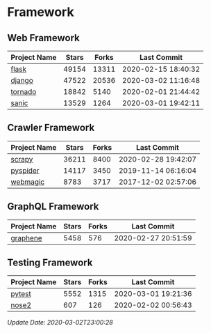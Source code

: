 # Framework

## Web Framework

| Project Name | Stars | Forks | Last Commit |
| ------------ | ----- | ----- | ----------- |
| [flask](https://github.com/pallets/flask) | 49154 | 13311 | 2020-02-15 18:40:32 |
| [django](https://github.com/django/django) | 47522 | 20536 | 2020-03-02 11:16:48 |
| [tornado](https://github.com/tornadoweb/tornado) | 18842 | 5140 | 2020-02-01 21:44:42 |
| [sanic](https://github.com/huge-success/sanic) | 13529 | 1264 | 2020-03-01 19:42:11 |

## Crawler Framework

| Project Name | Stars | Forks | Last Commit |
| ------------ | ----- | ----- | ----------- |
| [scrapy](https://github.com/scrapy/scrapy) | 36211 | 8400 | 2020-02-28 19:42:07 |
| [pyspider](https://github.com/binux/pyspider) | 14117 | 3450 | 2019-11-14 06:16:04 |
| [webmagic](https://github.com/code4craft/webmagic) | 8783 | 3717 | 2017-12-02 02:57:06 |

## GraphQL Framework

| Project Name | Stars | Forks | Last Commit |
| ------------ | ----- | ----- | ----------- |
| [graphene](https://github.com/graphql-python/graphene) | 5458 | 576 | 2020-02-27 20:51:59 |

## Testing Framework

| Project Name | Stars | Forks | Last Commit |
| ------------ | ----- | ----- | ----------- |
| [pytest](https://github.com/pytest-dev/pytest) | 5552 | 1315 | 2020-03-01 19:21:36 |
| [nose2](https://github.com/nose-devs/nose2) | 607 | 126 | 2020-02-02 00:56:43 |

*Update Date: 2020-03-02T23:00:28*